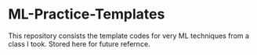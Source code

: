 # ML-Practice-Templates

This repository consists the template codes for very ML techniques from a class I took. Stored here for future refernce. 
